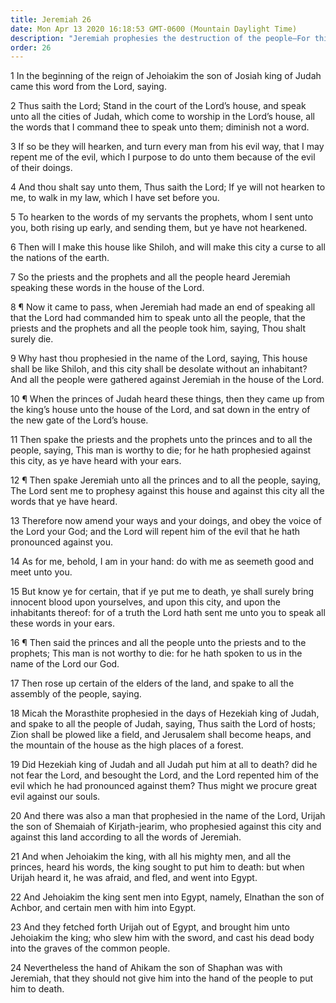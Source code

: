 ```yaml
---
title: Jeremiah 26
date: Mon Apr 13 2020 16:18:53 GMT-0600 (Mountain Daylight Time)
description: "Jeremiah prophesies the destruction of the people—For this he is arraigned, tried, and then acquitted."
order: 26
---
```


1 In the beginning of the reign of Jehoiakim the son of Josiah king of Judah came this word from the Lord, saying.

2 Thus saith the Lord; Stand in the court of the Lord’s house, and speak unto all the cities of Judah, which come to worship in the Lord’s house, all the words that I command thee to speak unto them; diminish not a word.

3 If so be they will hearken, and turn every man from his evil way, that I may repent me of the evil, which I purpose to do unto them because of the evil of their doings.

4 And thou shalt say unto them, Thus saith the Lord; If ye will not hearken to me, to walk in my law, which I have set before you.

5 To hearken to the words of my servants the prophets, whom I sent unto you, both rising up early, and sending them, but ye have not hearkened.

6 Then will I make this house like Shiloh, and will make this city a curse to all the nations of the earth.

7 So the priests and the prophets and all the people heard Jeremiah speaking these words in the house of the Lord.

8 ¶ Now it came to pass, when Jeremiah had made an end of speaking all that the Lord had commanded him to speak unto all the people, that the priests and the prophets and all the people took him, saying, Thou shalt surely die.

9 Why hast thou prophesied in the name of the Lord, saying, This house shall be like Shiloh, and this city shall be desolate without an inhabitant? And all the people were gathered against Jeremiah in the house of the Lord.

10 ¶ When the princes of Judah heard these things, then they came up from the king’s house unto the house of the Lord, and sat down in the entry of the new gate of the Lord’s house.

11 Then spake the priests and the prophets unto the princes and to all the people, saying, This man is worthy to die; for he hath prophesied against this city, as ye have heard with your ears.

12 ¶ Then spake Jeremiah unto all the princes and to all the people, saying, The Lord sent me to prophesy against this house and against this city all the words that ye have heard.

13 Therefore now amend your ways and your doings, and obey the voice of the Lord your God; and the Lord will repent him of the evil that he hath pronounced against you.

14 As for me, behold, I am in your hand: do with me as seemeth good and meet unto you.

15 But know ye for certain, that if ye put me to death, ye shall surely bring innocent blood upon yourselves, and upon this city, and upon the inhabitants thereof: for of a truth the Lord hath sent me unto you to speak all these words in your ears.

16 ¶ Then said the princes and all the people unto the priests and to the prophets; This man is not worthy to die: for he hath spoken to us in the name of the Lord our God.

17 Then rose up certain of the elders of the land, and spake to all the assembly of the people, saying.

18 Micah the Morasthite prophesied in the days of Hezekiah king of Judah, and spake to all the people of Judah, saying, Thus saith the Lord of hosts; Zion shall be plowed like a field, and Jerusalem shall become heaps, and the mountain of the house as the high places of a forest.

19 Did Hezekiah king of Judah and all Judah put him at all to death? did he not fear the Lord, and besought the Lord, and the Lord repented him of the evil which he had pronounced against them? Thus might we procure great evil against our souls.

20 And there was also a man that prophesied in the name of the Lord, Urijah the son of Shemaiah of Kirjath-jearim, who prophesied against this city and against this land according to all the words of Jeremiah.

21 And when Jehoiakim the king, with all his mighty men, and all the princes, heard his words, the king sought to put him to death: but when Urijah heard it, he was afraid, and fled, and went into Egypt.

22 And Jehoiakim the king sent men into Egypt, namely, Elnathan the son of Achbor, and certain men with him into Egypt.

23 And they fetched forth Urijah out of Egypt, and brought him unto Jehoiakim the king; who slew him with the sword, and cast his dead body into the graves of the common people.

24 Nevertheless the hand of Ahikam the son of Shaphan was with Jeremiah, that they should not give him into the hand of the people to put him to death.
